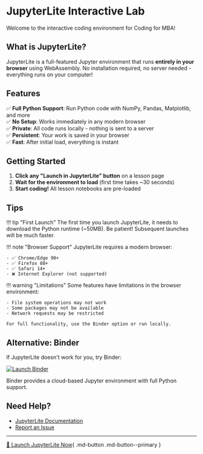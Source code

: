 # JupyterLite Interactive Lab

Welcome to the interactive coding environment for Coding for MBA!

## What is JupyterLite?

JupyterLite is a full-featured Jupyter environment that runs **entirely in your browser** using WebAssembly. 
No installation required, no server needed - everything runs on your computer!

## Features

✅ **Full Python Support**: Run Python code with NumPy, Pandas, Matplotlib, and more  
✅ **No Setup**: Works immediately in any modern browser  
✅ **Private**: All code runs locally - nothing is sent to a server  
✅ **Persistent**: Your work is saved in your browser  
✅ **Fast**: After initial load, everything is instant  

## Getting Started

1. **Click any "Launch in JupyterLite" button** on a lesson page
2. **Wait for the environment to load** (first time takes ~30 seconds)
3. **Start coding!** All lesson notebooks are pre-loaded

## Tips

!!! tip "First Launch"
    The first time you launch JupyterLite, it needs to download the Python runtime (~50MB).
    Be patient! Subsequent launches will be much faster.

!!! note "Browser Support"
    JupyterLite requires a modern browser:
    
    - ✅ Chrome/Edge 90+
    - ✅ Firefox 88+
    - ✅ Safari 14+
    - ❌ Internet Explorer (not supported)

!!! warning "Limitations"
    Some features have limitations in the browser environment:
    
    - File system operations may not work
    - Some packages may not be available
    - Network requests may be restricted
    
    For full functionality, use the Binder option or run locally.

## Alternative: Binder

If JupyterLite doesn't work for you, try Binder:

[![Launch Binder](https://mybinder.org/badge_logo.svg)](https://mybinder.org/v2/gh/saint2706/Coding-For-MBA/main)

Binder provides a cloud-based Jupyter environment with full Python support.

## Need Help?

- [JupyterLite Documentation](https://jupyterlite.readthedocs.io/)
- [Report an Issue](https://github.com/saint2706/Coding-For-MBA/issues)

---

[🚀 Launch JupyterLite Now](../jupyterlite/lab){ .md-button .md-button--primary }
